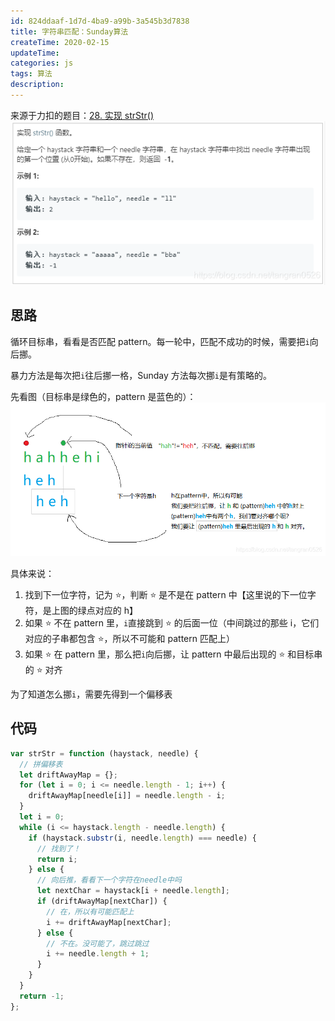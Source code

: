 ```yaml
---
id: 824ddaaf-1d7d-4ba9-a99b-3a545b3d7838
title: 字符串匹配：Sunday算法
createTime: 2020-02-15
updateTime:
categories: js
tags: 算法
description:
---
```


来源于力扣的题目：[28. 实现 strStr()](https://leetcode-cn.com/problems/implement-strstr/)
![在这里插入图片描述](../post-assets/ff609f83-8445-4e2a-894f-c082df9dccec.png)

## 思路

循环目标串，看看是否匹配 pattern。每一轮中，匹配不成功的时候，需要把`i`向后挪。

暴力方法是每次把`i`往后挪一格，Sunday 方法每次挪`i`是有策略的。

先看图（目标串是绿色的，pattern 是蓝色的）：
![在这里插入图片描述](../post-assets/7e7c9c37-544f-4665-8864-4741ceb39d33.png)

具体来说：

1. 找到下一位字符，记为 ⭐，判断 ⭐ 是不是在 pattern 中【这里说的下一位字符，是上图的绿点对应的 h】
2. 如果 ⭐ 不在 pattern 里，`i`直接跳到 ⭐ 的后面一位（中间跳过的那些 i，它们对应的子串都包含 ⭐，所以不可能和 pattern 匹配上）
3. 如果 ⭐ 在 pattern 里，那么把`i`向后挪，让 pattern 中最后出现的 ⭐ 和目标串的 ⭐ 对齐

为了知道怎么挪`i`，需要先得到一个偏移表

## 代码

```js
var strStr = function (haystack, needle) {
  // 拼偏移表
  let driftAwayMap = {};
  for (let i = 0; i <= needle.length - 1; i++) {
    driftAwayMap[needle[i]] = needle.length - i;
  }
  let i = 0;
  while (i <= haystack.length - needle.length) {
    if (haystack.substr(i, needle.length) === needle) {
      // 找到了！
      return i;
    } else {
      // 向后推，看看下一个字符在needle中吗
      let nextChar = haystack[i + needle.length];
      if (driftAwayMap[nextChar]) {
        // 在，所以有可能匹配上
        i += driftAwayMap[nextChar];
      } else {
        // 不在。没可能了，跳过跳过
        i += needle.length + 1;
      }
    }
  }
  return -1;
};
```
